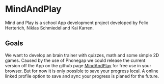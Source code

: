# MindAndPlay
Mind and Play is a school App development project developed by Felix Herterich, Niklas Schmiedel and Kai Karren.

<h2>Goals</h2>
We want to develop an brain trainer with quizzes, math and some simple 2D games.
Caused by the use of Phonegap we could release the current version off the App on the github page <a href="www.kaik-interactive.github.io/MindAndPlay">MindAndPlay</a> for free use in your browser.
But for now it is only possible to save your progress local. A online linked profile option to save and sync your progress is planed for the future.


